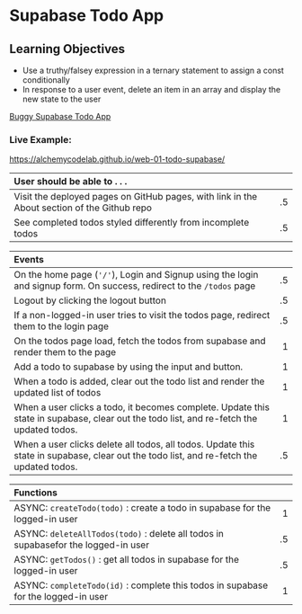 # Supabase Todo App

## Learning Objectives
- Use a truthy/falsey expression in a ternary statement to assign a const  conditionally
- In response to a user event, delete an item in an array and display the new state to the user

[Buggy Supabase Todo App](https://github.com/alchemycodelab/buggy-js-todo-supabase)

### Live Example:
https://alchemycodelab.github.io/web-01-todo-supabase/


| User should be able to . . .                                                         |             |
| :----------------------------------------------------------------------------------- | ----------: |
| Visit the deployed pages on GitHub pages, with link in the About section of the Github repo |    .5 |
| See completed todos styled differently from incomplete todos                                   |        .5 |

| Events                                                                                |             |
| :----------------------------------------------------------------------------------- | ----------: |
| On the home page (`'/'`), Login and Signup using the login and signup form. On success, redirect to the `/todos` page   |        .5 |
| Logout by clicking the logout button                                                       |       .5 |
| If a non-logged-in user tries to visit the todos page, redirect them to the login page     |       .5 |
| On the todos page load, fetch the todos from supabase and render them to the page         |        1 |
| Add a todo to supabase by using the input and button.                                     |        1 |
| When a todo is added, clear out the todo list and render the updated list of todos        |        1 |
| When a user clicks a todo, it becomes complete. Update this state in supabase, clear out the todo list, and re-fetch the updated todos.        |        1 |
| When a user clicks delete all todos, all todos. Update this state in supabase, clear out the todo list, and re-fetch the updated todos.        |        .5 |


| Functions                                                                                |             |
| :----------------------------------------------------------------------------------- | ----------: |
| ASYNC: `createTodo(todo)` : create a todo in supabase for the logged-in user |1|
| ASYNC: `deleteAllTodos(todo)` : delete all todos  in supabasefor the logged-in user |.5|
| ASYNC: `getTodos()` : get all todos in supabase for the logged-in user |.5|
| ASYNC: `completeTodo(id)` : complete this todos in supabase for the logged-in user |1|
